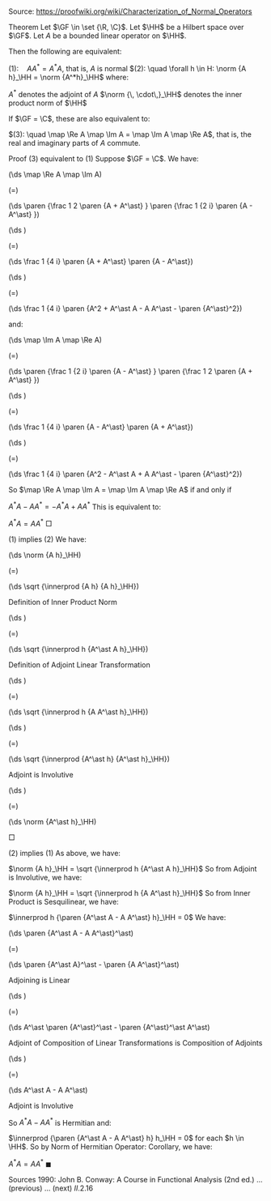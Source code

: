 # 

Source: https://proofwiki.org/wiki/Characterization_of_Normal_Operators



Theorem
Let $\GF \in \set {\R, \C}$.
Let $\HH$ be a Hilbert space over $\GF$.
Let $A$ be a bounded linear operator on $\HH$.

Then the following are equivalent:

$(1): \quad A A^* = A^* A$, that is, $A$ is normal
$(2): \quad \forall h \in H: \norm {A h}_\HH = \norm {A^*h}_\HH$
where:

$A^*$ denotes the adjoint of $A$
$\norm {\, \cdot\,}_\HH$ denotes the inner product norm of $\HH$

If $\GF = \C$, these are also equivalent to:

$(3): \quad \map \Re A \map \Im A = \map \Im A \map \Re A$, that is, the real and imaginary parts of $A$ commute.


Proof
$(3)$ equivalent to $(1)$
Suppose $\GF = \C$. 
We have: 














\(\ds \map \Re A \map \Im A\)

\(=\)







\(\ds \paren {\frac 1 2 \paren {A + A^\ast} } \paren {\frac 1 {2 i} \paren {A - A^\ast} }\)




















\(\ds \)

\(=\)







\(\ds \frac 1 {4 i} \paren {A + A^\ast} \paren {A - A^\ast}\)




















\(\ds \)

\(=\)







\(\ds \frac 1 {4 i} \paren {A^2 + A^\ast A - A A^\ast - \paren {A^\ast}^2}\)









and:














\(\ds \map \Im A \map \Re A\)

\(=\)







\(\ds \paren {\frac 1 {2 i} \paren {A - A^\ast} } \paren {\frac 1 2 \paren {A + A^\ast} }\)




















\(\ds \)

\(=\)







\(\ds \frac 1 {4 i} \paren {A - A^\ast} \paren {A + A^\ast}\)




















\(\ds \)

\(=\)







\(\ds \frac 1 {4 i} \paren {A^2 - A^\ast A + A A^\ast - \paren {A^\ast}^2}\)









So $\map \Re A \map \Im A = \map \Im A \map \Re A$ if and only if

$A^\ast A - A A^\ast = -A^\ast A + A A^\ast$
This is equivalent to: 

$A^\ast A = A A^\ast$
$\Box$ 

$(1)$ implies $(2)$
We have: 














\(\ds \norm {A h}_\HH\)

\(=\)







\(\ds \sqrt {\innerprod {A h} {A h}_\HH}\)





Definition of Inner Product Norm














\(\ds \)

\(=\)







\(\ds \sqrt {\innerprod h {A^\ast A h}_\HH}\)





Definition of Adjoint Linear Transformation














\(\ds \)

\(=\)







\(\ds \sqrt {\innerprod h {A A^\ast h}_\HH}\)




















\(\ds \)

\(=\)







\(\ds \sqrt {\innerprod {A^\ast h} {A^\ast h}_\HH}\)





Adjoint is Involutive














\(\ds \)

\(=\)







\(\ds \norm {A^\ast h}_\HH\)









$\Box$

$(2)$ implies $(1)$
As above, we have: 

$\norm {A h}_\HH = \sqrt {\innerprod h {A^\ast A h}_\HH}$
So from Adjoint is Involutive, we have: 

$\norm {A h}_\HH = \sqrt {\innerprod h {A A^\ast h}_\HH}$
So from Inner Product is Sesquilinear, we have: 

$\innerprod h {\paren {A^\ast A - A A^\ast} h}_\HH = 0$
We have: 














\(\ds \paren {A^\ast A - A A^\ast}^\ast\)

\(=\)







\(\ds \paren {A^\ast A}^\ast - \paren {A A^\ast}^\ast\)





Adjoining is Linear














\(\ds \)

\(=\)







\(\ds A^\ast \paren {A^\ast}^\ast - \paren {A^\ast}^\ast A^\ast\)





Adjoint of Composition of Linear Transformations is Composition of Adjoints














\(\ds \)

\(=\)







\(\ds A^\ast A - A A^\ast\)





Adjoint is Involutive



So $A^\ast A - A A^\ast$ is Hermitian and: 

$\innerprod {\paren {A^\ast A - A A^\ast} h} h_\HH = 0$
for each $h \in \HH$.
So by Norm of Hermitian Operator: Corollary, we have: 

$A^\ast A = A A^\ast$
$\blacksquare$


Sources
1990: John B. Conway: A Course in Functional Analysis (2nd ed.) ... (previous) ... (next) $II.2.16$




